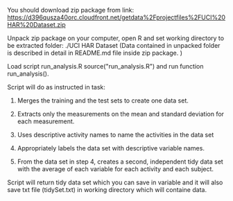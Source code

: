 You should download zip package from link: 
https://d396qusza40orc.cloudfront.net/getdata%2Fprojectfiles%2FUCI%20HAR%20Dataset.zip

Unpack zip package on your computer, open R and set working directory to be extracted folder: ./UCI HAR Dataset
(Data contained in unpacked folder is described in detail in README.md file inside zip package. )

Load script run_analysis.R source("run_analysis.R") and run function run_analysis(). 

Script will do as instructed in task:

1. Merges the training and the test sets to create one data set.

2. Extracts only the measurements on the mean and standard deviation for each measurement.

3. Uses descriptive activity names to name the activities in the data set

4. Appropriately labels the data set with descriptive variable names.

5. From the data set in step 4, creates a second, independent tidy data set with the average of each variable for each activity and each subject.



Script will return tidy data set which you can save in variable and it will also save txt file (tidySet.txt) in working directory which will containe data.

